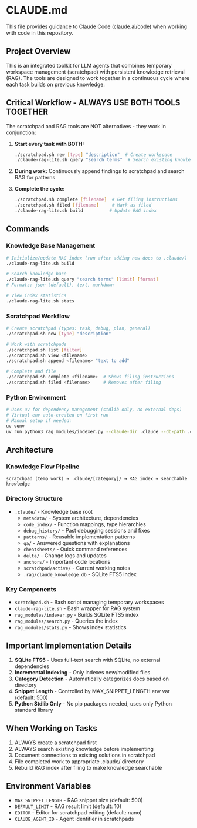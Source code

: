 # CLAUDE.md

This file provides guidance to Claude Code (claude.ai/code) when working with code in this repository.

## Project Overview

This is an integrated toolkit for LLM agents that combines temporary workspace management (scratchpad) with persistent knowledge retrieval (RAG). The tools are designed to work together in a continuous cycle where each task builds on previous knowledge.

## Critical Workflow - ALWAYS USE BOTH TOOLS TOGETHER

The scratchpad and RAG tools are NOT alternatives - they work in conjunction:

1. **Start every task with BOTH:**
   ```bash
   ./scratchpad.sh new [type] "description"  # Create workspace
   ./claude-rag-lite.sh query "search terms"  # Search existing knowledge
   ```

2. **During work:** Continuously append findings to scratchpad and search RAG for patterns

3. **Complete the cycle:**
   ```bash
   ./scratchpad.sh complete [filename]  # Get filing instructions
   ./scratchpad.sh filed [filename]     # Mark as filed
   ./claude-rag-lite.sh build          # Update RAG index
   ```

## Commands

### Knowledge Base Management
```bash
# Initialize/update RAG index (run after adding new docs to .claude/)
./claude-rag-lite.sh build

# Search knowledge base
./claude-rag-lite.sh query "search terms" [limit] [format]
# Formats: json (default), text, markdown

# View index statistics
./claude-rag-lite.sh stats
```

### Scratchpad Workflow
```bash
# Create scratchpad (types: task, debug, plan, general)
./scratchpad.sh new [type] "description"

# Work with scratchpads
./scratchpad.sh list [filter]
./scratchpad.sh view <filename>
./scratchpad.sh append <filename> "text to add"

# Complete and file
./scratchpad.sh complete <filename>  # Shows filing instructions
./scratchpad.sh filed <filename>     # Removes after filing
```

### Python Environment
```bash
# Uses uv for dependency management (stdlib only, no external deps)
# Virtual env auto-created on first run
# Manual setup if needed:
uv venv
uv run python3 rag_modules/indexer.py --claude-dir .claude --db-path .claude/.rag/claude_knowledge.db
```

## Architecture

### Knowledge Flow Pipeline
```
scratchpad (temp work) → .claude/[category]/ → RAG index → searchable knowledge
```

### Directory Structure
- `.claude/` - Knowledge base root
  - `metadata/` - System architecture, dependencies
  - `code_index/` - Function mappings, type hierarchies  
  - `debug_history/` - Past debugging sessions and fixes
  - `patterns/` - Reusable implementation patterns
  - `qa/` - Answered questions with explanations
  - `cheatsheets/` - Quick command references
  - `delta/` - Change logs and updates
  - `anchors/` - Important code locations
  - `scratchpad/active/` - Current working notes
  - `.rag/claude_knowledge.db` - SQLite FTS5 index

### Key Components
- `scratchpad.sh` - Bash script managing temporary workspaces
- `claude-rag-lite.sh` - Bash wrapper for RAG system
- `rag_modules/indexer.py` - Builds SQLite FTS5 index
- `rag_modules/search.py` - Queries the index
- `rag_modules/stats.py` - Shows index statistics

## Important Implementation Details

1. **SQLite FTS5** - Uses full-text search with SQLite, no external dependencies
2. **Incremental Indexing** - Only indexes new/modified files
3. **Category Detection** - Automatically categorizes docs based on directory
4. **Snippet Length** - Controlled by MAX_SNIPPET_LENGTH env var (default: 500)
5. **Python Stdlib Only** - No pip packages needed, uses only Python standard library

## When Working on Tasks

1. ALWAYS create a scratchpad first
2. ALWAYS search existing knowledge before implementing
3. Document connections to existing solutions in scratchpad
4. File completed work to appropriate .claude/ directory
5. Rebuild RAG index after filing to make knowledge searchable

## Environment Variables
- `MAX_SNIPPET_LENGTH` - RAG snippet size (default: 500)
- `DEFAULT_LIMIT` - RAG result limit (default: 10)
- `EDITOR` - Editor for scratchpad editing (default: nano)
- `CLAUDE_AGENT_ID` - Agent identifier in scratchpads